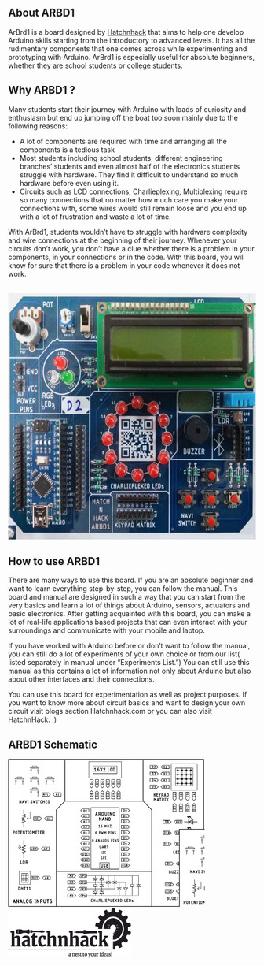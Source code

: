 ## About ARBD1
ArBrd1 is a board designed by <a href="https://hatchnhack.com/">Hatchnhack</a> that aims to help one develop Arduino skills starting from the introductory to advanced levels.
It has all the rudimentary components that one comes across while experimenting and prototyping with Arduino.
ArBrd1 is especially useful for absolute beginners, whether they are school students or college students.


## Why ARBD1 ?
Many students start their journey with Arduino with loads of curiosity and enthusiasm but end up jumping off the boat too soon
mainly due to the following reasons:
  - A lot of components are required with time and arranging all the components is a tedious task
  - Most students including school students, different engineering branches’ students and even almost half of the electronics students struggle with hardware. They find it difficult to understand so much hardware before even using it.
  - Circuits such as LCD connections, Charlieplexing, Multiplexing require so many connections that no matter how much care you make your connections with, some wires would still remain loose and you end up with a lot of frustration and waste a lot of time.

With ArBrd1, students wouldn’t have to struggle with hardware complexity and wire connections at the beginning of their journey.
Whenever your circuits don’t work, you don’t have a clue whether there is a problem in your components, in your connections or in the code. With this board, you will know for sure that there is a problem in your code whenever it does not work.

<p align="center">
<br/>
<img src="/pictures/arbd1_board.jpg" alt="ARBD1" width='600' height='500'>
<br/>
</p>

## How to use ARBD1

There are many ways to use this board. 
If you are an absolute beginner and want to learn everything step-by-step, you can follow the manual. 
This board and manual are designed in such a way that you can start from the very basics and learn a lot of things about Arduino, sensors, actuators and basic electronics. After getting acquainted with this board, you can make a lot of real-life applications based projects that can even interact with your surroundings and communicate with your mobile and laptop.

If you have worked with Arduino before or don’t want to follow the manual, 
you can still do a lot of experiments of your own choice or from our list( listed separately in manual under “Experiments List.”)
You can still use this manual as this contains a lot of information not only about Arduino but also about other interfaces and their connections.

You can use this board for experimentation as well as project purposes. 
If you want to know more about circuit basics and want to design your own circuit visit 
blogs section Hatchnhack.com or you can also visit HatchnHack. :)

## ARBD1 Schematic

<img src="/pictures/arbd1_schematic.png" alt="arbd1" width='400' height='300'>

<img src="/pictures/hatchnhack_logo_black.png" alt="hatchnhack logo" width='250' height='100'>
